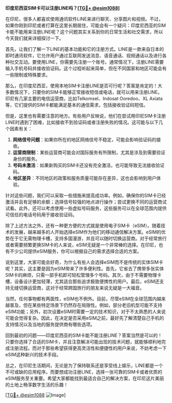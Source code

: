 **印度尼西亚SIM卡可以注册LINE吗？[[TG💪+ @esim1088](https://t.me/s/esim1088)]**

在印尼，很多人都喜欢使用通讯软件LINE来进行聊天、分享图片和视频。不过，如果你刚到印尼或者打算在这里长期居住，可能会有一个疑问：印度尼西亚的SIM卡能不能用来注册LINE呢？这个问题其实关系到你的日常生活和社交需求，所以今天我们就来详细探讨一下。

首先，让我们了解一下LINE的基本功能和它的注册方式。LINE是一款来自日本的即时通讯软件，它允许用户通过互联网发送消息、语音通话、视频通话以及进行各种社交互动。要使用LINE，你需要先注册一个账号。通常情况下，注册LINE需要输入手机号码并接收验证码。这个过程听起来简单，但在不同国家和地区可能会有一些限制或特殊要求。

那么，在印度尼西亚，使用本地SIM卡注册LINE是否可行呢？答案是肯定的！大多数情况下，只要你的SIM卡能够正常接收短信或电话，就可以用来注册LINE。印尼有几家主要的电信运营商，比如Telkomsel、Indosat Ooredoo、XL Axiata等，它们提供的SIM卡都能满足基本的通信需求，包括接收验证码短信。

但是，这里也有需要注意的地方。有些用户反映说，他们在尝试用印尼SIM卡注册LINE时遇到了困难，比如接收不到验证码或者注册失败的情况。这可能与以下几个因素有关：

1. **网络信号问题**：如果你所在的地区网络信号不稳定，可能会影响验证码的接收。
2. **运营商限制**：某些运营商可能会对国际服务有所限制，尤其是涉及到需要验证身份的服务。
3. **号码未激活**：如果新购买的SIM卡还没有完全激活，也可能导致无法接收验证码。
4. **地区差异**：不同地区的政策和服务质量可能存在差异，这也会影响到用户体验。

针对这些问题，我们可以采取一些措施来提高成功率。例如，确保你的SIM卡已经激活并且有足够的余额；选择信号较强的地点进行操作；尝试更换不同的运营商试试看。此外，还可以考虑使用一些虚拟号码服务，这些服务可以在全球范围内提供可信任的电话号码用于接收验证码。

除了上述方法之外，还有一种更方便的方式就是使用电子SIM卡（eSIM）。随着技术的发展，越来越多的人开始选择eSIM作为他们的移动通信解决方案。eSIM的优势在于它无需物理卡槽，支持多国漫游，并且可以随时切换运营商。对于经常旅行或者需要频繁更换SIM卡的人来说，eSIM无疑是一个非常棒的选择。在印尼，也有不少公司提供eSIM服务，你可以根据自己的需求选择合适的方案。

说到这里，大家可能会好奇，为什么有些人会选择eSIM而不是传统的实体SIM卡呢？其实，这主要是因为eSIM带来了许多便利性。首先，它省去了携带多张实体SIM卡的麻烦，只需一部手机即可轻松管理多个号码。其次，由于不需要物理卡槽，设备设计更加轻薄，尤其适合那些追求极致便携性的用户。最后，eSIM还支持无缝切换运营商，这对于经常跨国旅行的朋友来说无疑是一大福音。

当然，任何事物都有两面性，eSIM也不例外。目前，尽管eSIM在全球范围内越来越普及，但在某些特定场景下仍然存在局限性。例如，部分老旧机型可能不支持eSIM功能；另外，初次设置eSIM时需要一定的技术知识，对于不太熟悉的人来说可能会觉得复杂。因此，在决定是否采用eSIM之前，最好先了解清楚自己手机的支持情况以及当地的服务提供商有哪些选项。

回到最初的问题——印度尼西亚的SIM卡能不能注册LINE？答案当然是可以的！只要你选择了合适的SIM卡，并且注意解决可能出现的技术问题，就能够顺利地完成注册流程。而对于那些希望获得更高灵活性和便捷性的用户来说，不妨考虑一下eSIM这种新兴的技术手段。

总之，在印尼生活期间，无论是为了保持联系还是享受线上娱乐，LINE都是一个不可或缺的应用程序。而要想成功注册LINE，选择一张可靠的SIM卡或者优质的eSIM服务至关重要。希望大家都能找到最适合自己的解决方案，在印尼这片美丽的土地上畅享数字生活的乐趣！

[[TG💪+ @esim1088](https://t.me/s/esim1088) ![Image](https://i.postimg.cc/4NQfJmqS/Snipaste-2025-05-13-00-14-12.png)]